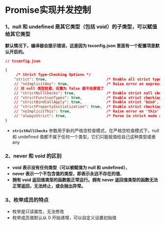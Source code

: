 # Promise实现并发控制





### 1、null 和 undefined 是其它类型（包括 void）的子类型，可以赋值给其它类型

**默认情况下，编译器会提示错误，这是因为 tsconfig.json 里面有一个配置项是默认开启的。**

```json
// tsconfig.json 

{
 	 /* Strict Type-Checking Options */
    "strict": true,                           /* Enable all strict type-checking options. */
    // "noImplicitAny": true,                 /* Raise error on expressions and declarations with an implied 'any' type. */
    // 对 null 类型检查，设置为 false 就不会报错了
    // "strictNullChecks": true,              /* Enable strict null checks. */
    // "strictFunctionTypes": true,           /* Enable strict checking of function types. */
    // "strictBindCallApply": true,           /* Enable strict 'bind', 'call', and 'apply' methods on functions. */
    // "strictPropertyInitialization": true,  /* Enable strict checking of property initialization in classes. */
    // "noImplicitThis": true,                /* Raise error on 'this' expressions with an implied 'any' type. */
    // "alwaysStrict": true,                  /* Parse in strict mode and emit "use strict" for each source file. */
}
```

- **`strictNullChecks`** 参数用于新的严格空检查模式，在严格空检查模式下，null 和 undefined 值都不属于任何一个类型，它们只能赋值给自己这种类型或者 any



### 2、never 和 void 的区别

- **void 表示没有任何类型（可以被赋值为 null 和 undefined）**。
- **never 表示一个不包含值的类型，即表示永远不存在的值**。
- **拥有 void 返回值类型的函数能正常运行。拥有 never 返回值类型的函数无法正常返回，无法终止，或会抛出异常。**



### 3、枚举成员的特点

- 枚举是只读属性，无法修改
- 枚举成员值默认从 0 开始递增，可以自定义设置初始值





